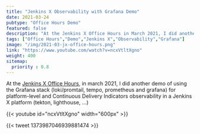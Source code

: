 ```yaml
---
title: "Jenkins X Observability with Grafana Demo"
date: 2021-03-24
pubtype: "Office Hours Demo"
featured: false
description: "At the Jenkins X Office Hours in March 2021, I did another demo of using the Grafana stack for platform-level and Continuous Delivery Indicators observability in a Jenkins X platform."
tags: ["Office Hours","Demo","Jenkins X","Observability","Grafana"]
image: "/img/2021-03-jx-office-hours.png"
link: "https://www.youtube.com/watch?v=ncxVtltXgno"
weight: 400
sitemap:
  priority : 0.8
---
```


At the [Jenkins X Office Hours](https://jenkins-x.io/community/office_hours/), in march 2021, I did another demo of using the Grafana stack (loki/promtail, tempo, prometheus and grafana) for platform-level and Continuous Delivery Indicators observability in a Jenkins X platform (tekton, lighthouse, ...)

{{< youtube id="ncxVtltXgno" width="600px" >}}

{{< tweet 1373987046939881474 >}}
